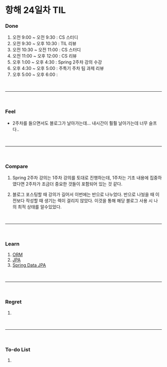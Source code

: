 # 항해 24일차 TIL

 ### Done
 1) 오전 9:00 ~ 오전 9:30 : CS 스터디
 2) 오전 9:30 ~ 오후 10:30 : TIL 리뷰 
 3) 오전 10:30 ~ 오전 11:00 : CS 스터디
 4) 오전 11:00 ~ 오후 12:00 : CS 리뷰
 5) 오후 1:00 ~ 오후 4:30 : Spring 2주차 강의 수강
 6) 오후 4:30 ~ 오후 5:00 : 주특기 주차 팀 과제 리뷰
 6) 오후 5:00 ~ 오후 6:00 : 


<br />
<hr>
<br />

### Feel
  - 2주차를 들으면서도 블로그가 날아가는데... 내시간이 훨훨 날아가는데 너무 슬프다..

<br />
<hr>
<br />

### Compare
  1. Spring 2주차 강의는 1주차 강의를 토대로 진행하는데, 1주차는 기초 내용에 집중하였다면 2주차가 조금더 중요한 것들이 포함되어 있는 것 같다.
  
  2. 블로그 포스팅할 때 강의가 길어서 이번에는 반으로 나누었다. 반으로 나눴을 때 이전보다 작성할 때 생기는 렉이 걸리지 않았다. 이것을 통해 해당 블로그 사용 시 나의 최적 상태를 알수있었다.

<br />
<hr>
<br />

### Learn
  1. [ORM](https://github.com/bang-star/TIL/blob/main/Database/ORM.md)
  2. [JPA](https://github.com/bang-star/TIL/blob/main/Database/JPA.md)
  3. [Spring Data JPA](https://github.com/bang-star/TIL/blob/main/Database/Spring%20Data%20JPA.md)
  
<br />
<hr>
<br />

### Regret 
  1. 
   
<br />
<hr>
<br />

### To-do List 
  1. 
